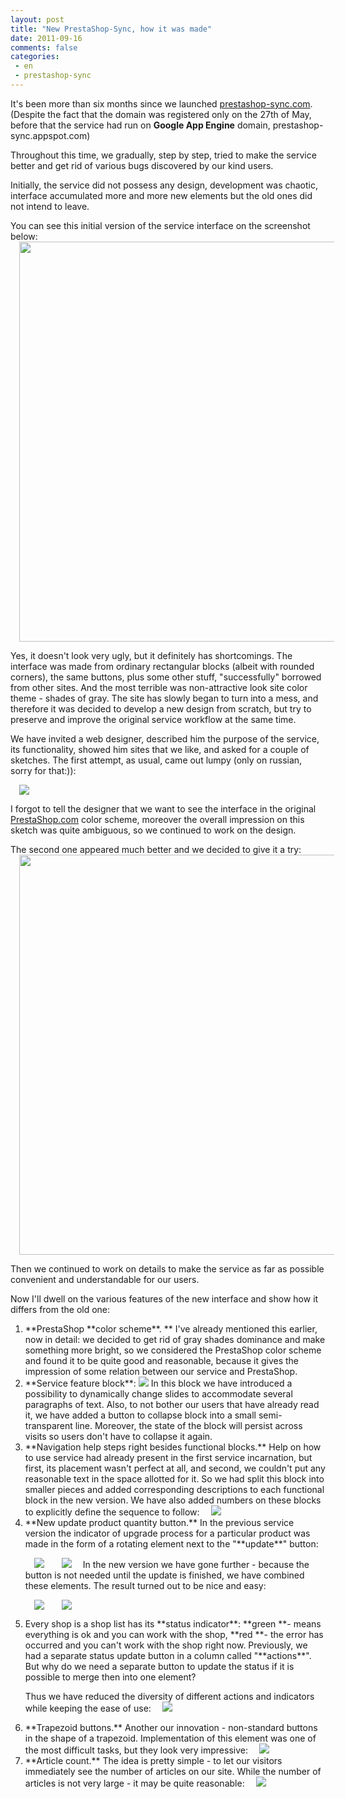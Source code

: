 ```yaml
---
layout: post
title: "New PrestaShop-Sync, how it was made"
date: 2011-09-16
comments: false
categories:
 - en
 - prestashop-sync
---
```



It's been more than six months since we launched <a href="http://prestashop-sync.com/">prestashop-sync.com</a>. (Despite the fact that the domain was registered only on the 27th of May, before that the service had run on **Google App Engine** domain, prestashop-sync.appspot.com)

Throughout this time, we gradually, step by step, tried to make the service better and get rid of various bugs discovered by our kind users.

Initially, the service did not possess any design, development was chaotic, interface accumulated more and more new elements but the old ones did not intend to leave.

You can see this initial version of the service interface on the screenshot below:
<a href="http://3.bp.blogspot.com/-5m5bzjzIdBs/TnMTA7Fu6yI/AAAAAAAADB0/mDWYxfmgwQQ/s1600/old.png" imageanchor="1" style="margin-left: 1em; margin-right: 1em;"><img border="0" height="640" src="http://3.bp.blogspot.com/-5m5bzjzIdBs/TnMTA7Fu6yI/AAAAAAAADB0/mDWYxfmgwQQ/s640/old.png" width="582" /></a>

Yes, it doesn't look very ugly, but it definitely has shortcomings.
The interface was made from ordinary rectangular blocks (albeit with rounded corners), the same buttons, plus some other stuff, "successfully" borrowed from other sites. And the most terrible was non-attractive look site color theme - shades of gray. The site has slowly began to turn into a mess, and therefore it was decided to develop a new design from scratch, but try to preserve and improve the original service workflow at the same time.

We have invited a web designer, described him the purpose of the service, its functionality, showed him sites that we like, and asked for a couple of sketches.
The first attempt, as usual, came out lumpy (only on russian, sorry for that:)):

<a href="http://2.bp.blogspot.com/-D2fZ-PnVsXs/Tm4btYTIiYI/AAAAAAAADAg/5hCHSnVWy9Q/s1600/site_template_v1b.png" imageanchor="1" style="margin-left: 1em; margin-right: 1em;"><img border="0" src="http://2.bp.blogspot.com/-D2fZ-PnVsXs/Tm4btYTIiYI/AAAAAAAADAg/5hCHSnVWy9Q/s1600/site_template_v1b.png" /></a>

I forgot to tell the designer that we want to see the interface in the original <a href="http://prestashop.com/">PrestaShop.com</a> color scheme, moreover the overall impression on this sketch was quite ambiguous, so we continued to work on the design.

The second one appeared much better and we decided to give it a try:
<a href="http://3.bp.blogspot.com/-qFpSz-PbIqw/TnMOFk8MXTI/AAAAAAAADBg/OHxzKzNANlM/s1600/service.png" imageanchor="1" style="margin-left: 1em; margin-right: 1em;"><img border="0" height="640" src="http://3.bp.blogspot.com/-qFpSz-PbIqw/TnMOFk8MXTI/AAAAAAAADBg/OHxzKzNANlM/s640/service.png" width="555" /></a>

Then we continued to work on details to make the service as far as possible convenient and understandable for our users.

Now I'll dwell on the various features of the new interface and show how it differs from the old one:
<ol><li>**PrestaShop **color scheme**. **
I've already mentioned this earlier, now in detail: we decided to get rid of gray shades dominance and make something more bright, so we considered the PrestaShop color scheme and found it to be quite good and reasonable, because it gives the impression of some relation between our service and PrestaShop.</li><li>**Service feature block**:
<a href="http://1.bp.blogspot.com/-IXXLyKOHWMM/TnMMU-bosdI/AAAAAAAADBc/SezxZxKIzKg/s1600/adv.png" imageanchor="1"><img border="0" src="http://1.bp.blogspot.com/-IXXLyKOHWMM/TnMMU-bosdI/AAAAAAAADBc/SezxZxKIzKg/s1600/adv.png" /></a>
In this block we have introduced a possibility to dynamically change slides to accommodate several paragraphs of text. Also, to not bother our users that have already read it, we have added a button to collapse block into a small semi-transparent line. Moreover, the state of the block will persist across visits so users don't have to collapse it again.</li><li>**Navigation help steps right besides functional blocks.**
Help on how to use service had already present in the first service incarnation, but first, its placement wasn't perfect at all, and second, we couldn't put any reasonable text in the space allotted for it. So we had split this block into smaller pieces and added corresponding descriptions to each functional block in the new version. We have also added numbers on these blocks to explicitly define the sequence to follow:
<a href="http://1.bp.blogspot.com/-Zni15OFdUeg/TnMOiAwJl6I/AAAAAAAADBk/BfuebhoaXXA/s1600/help.png" imageanchor="1" style="margin-left: 1em; margin-right: 1em;"><img border="0" src="http://1.bp.blogspot.com/-Zni15OFdUeg/TnMOiAwJl6I/AAAAAAAADBk/BfuebhoaXXA/s1600/help.png" /></a>
</li><li>**New update product quantity button.**
In the previous service version the indicator of upgrade process for a particular product was made in the form of a rotating element next to the "**update**" button:

<a href="http://2.bp.blogspot.com/-WjqzV9kQHN4/TnMToTmSxxI/AAAAAAAADB4/phc4JMZyGtk/s1600/1update.png" imageanchor="1" style="margin-left: 1em; margin-right: 1em;"><img border="0" src="http://2.bp.blogspot.com/-WjqzV9kQHN4/TnMToTmSxxI/AAAAAAAADB4/phc4JMZyGtk/s1600/1update.png" /></a><a href="http://4.bp.blogspot.com/-zsCmEWOyzcw/TnMTuG4AChI/AAAAAAAADB8/6czedJFPYjA/s1600/2update.png" imageanchor="1" style="margin-left: 1em; margin-right: 1em;"><img border="0" src="http://4.bp.blogspot.com/-zsCmEWOyzcw/TnMTuG4AChI/AAAAAAAADB8/6czedJFPYjA/s1600/2update.png" /></a>
In the new version we have gone further - because the button is not needed until the update is finished, we have combined these elements. The result turned out to be nice and easy:

<a href="http://3.bp.blogspot.com/-kn8xm9ri9jk/Tm47f-ZM04I/AAAAAAAADAo/HxXCoKv4ePY/s1600/loader2.png" imageanchor="1" style="margin-left: 1em; margin-right: 1em;"><img border="0" src="http://3.bp.blogspot.com/-kn8xm9ri9jk/Tm47f-ZM04I/AAAAAAAADAo/HxXCoKv4ePY/s1600/loader2.png" /></a><a href="http://1.bp.blogspot.com/-He7ht5ZzPkk/Tm47gMu2kNI/AAAAAAAADAs/VY3tpD5iZmA/s1600/ok2.png" imageanchor="1" style="margin-left: 1em; margin-right: 1em;"><img border="0" src="http://1.bp.blogspot.com/-He7ht5ZzPkk/Tm47gMu2kNI/AAAAAAAADAs/VY3tpD5iZmA/s1600/ok2.png" /></a>
</li><li>Every shop is a shop list has its **status indicator**: **green **- means everything is ok and you can work with the shop, **red **- the error has occurred and you can't work with the shop right now. Previously, we had a separate status update button  in a column called "**actions**". But why do we need a separate button to update the status if it is possible to merge then into one element?

Thus we have reduced the diversity of different actions and indicators while keeping the ease of use: <a href="http://3.bp.blogspot.com/-xFK4D33iMWQ/TnMP3NaZwwI/AAAAAAAADBs/TquDeM0EghE/s1600/actions.png" imageanchor="1" style="margin-left: 1em; margin-right: 1em;"><img border="0" src="http://3.bp.blogspot.com/-xFK4D33iMWQ/TnMP3NaZwwI/AAAAAAAADBs/TquDeM0EghE/s1600/actions.png" /></a>
</li><li>**Trapezoid buttons.**
Another our innovation - non-standard buttons in the shape of a trapezoid. Implementation of this element was one of the most difficult tasks, but they look very impressive:
<a href="http://1.bp.blogspot.com/-ZRNB3WS4EsM/TnMPWMFOTPI/AAAAAAAADBo/p1u0ZQIrW0c/s1600/buttons.png" imageanchor="1" style="margin-left: 1em; margin-right: 1em;"><img border="0" src="http://1.bp.blogspot.com/-ZRNB3WS4EsM/TnMPWMFOTPI/AAAAAAAADBo/p1u0ZQIrW0c/s1600/buttons.png" /></a>
</li><li>**Article count.**
The idea is pretty simple - to let our visitors immediately see the number of articles on our site. While the number of articles is not very large - it may be quite reasonable:
<a href="http://1.bp.blogspot.com/-6HUZO_3e4Rc/TnMSeD6MWLI/AAAAAAAADBw/XzGkcQKyVXQ/s1600/articles.png" imageanchor="1" style="margin-left: 1em; margin-right: 1em;"><img border="0" src="http://1.bp.blogspot.com/-6HUZO_3e4Rc/TnMSeD6MWLI/AAAAAAAADBw/XzGkcQKyVXQ/s1600/articles.png" /></a></li></ol>
